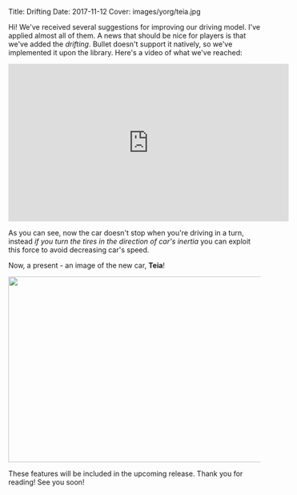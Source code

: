 Title: Drifting
Date: 2017-11-12
Cover: images/yorg/teia.jpg

Hi! We've received several suggestions for improving our driving model. I've applied almost all of them. A news that should be nice for players is that we've added the *drifting*. Bullet doesn't support it natively, so we've implemented it upon the library. Here's a video of what we've reached:

<p align="center"><iframe width="560" height="315" src="https://www.youtube.com/embed/41nZf-tfIkU" frameborder="0" allowfullscreen></iframe></p>

As you can see, now the car doesn't stop when you're driving in a turn, instead *if you turn the tires in the direction of car's inertia* you can exploit this force to avoid decreasing car's speed.

Now, a present - an image of the new car, **Teia**!

<p align="center"><a href="{filename}/images/yorg/teia.jpg"><img src="{filename}/images/yorg/teia.jpg" width="660" height="371" /></a></p>

These features will be included in the upcoming release. Thank you for reading! See you soon!
